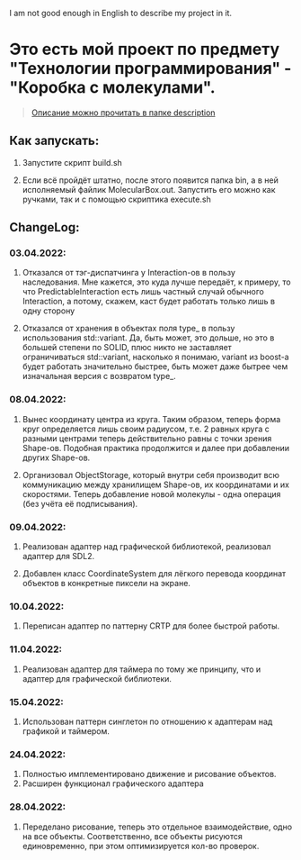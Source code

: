 I am not good enough in English to describe my project in it.

# Это есть мой проект по предмету "Технологии программирования" - "Коробка с молекулами".

> [Описание можно прочитать в папке description](description/Description.md)

## Как запускать:

1) Запустите скрипт build.sh

2) Если всё пройдёт штатно, после этого появится папка bin, а в ней исполняемый файлик MolecularBox.out. Запустить его можно как ручками, так и с помощью скриптика execute.sh

## ChangeLog:

### 03.04.2022: 

1) Отказался от тэг-диспатчинга у Interaction-ов в пользу наследования. Мне кажется, это куда лучше передаёт, к примеру, то что PredictableInteraction есть лишь частный случай обычного Interaction, а потому, скажем, каст будет работать только лишь в одну сторону

2) Отказался от хранения в объектах поля type_ в пользу использования std::variant. Да, быть может, это дольше, но это в большей степени по SOLID, плюс никто не заставляет ограничиваться std::variant, насколько я понимаю, variant из boost-а будет работать значительно быстрее, быть может даже бытрее чем изначальная версия с возвратом type_.

### 08.04.2022:

1) Вынес координату центра из круга. Таким образом, теперь форма круг определяется лишь своим радиусом, т.е. 2 равных круга с разными центрами теперь действительно равны с точки зрения Shape-ов. Подобная практика продолжится и далее при добавлении других Shape-ов.

2) Организовал ObjectStorage, который внутри себя производит всю коммуникацию между хранилищем Shape-ов, их координатами и их скоростями. Теперь добавление новой молекулы - одна операция (без учёта её подписывания).

### 09.04.2022:

1) Реализован адаптер над графической библиотекой, реализовал адаптер для SDL2.

2) Добавлен класс CoordinateSystem для лёгкого перевода координат объектов в конкретные пиксели на экране.

### 10.04.2022:

1) Переписан адаптер по паттерну CRTP для более быстрой работы.

### 11.04.2022:

1) Реализован адаптер для таймера по тому же принципу, что и адаптер для графической библиотеки.

### 15.04.2022:

1) Использован паттерн синглетон по отношению к адаптерам над графикой и таймером.

### 24.04.2022:

1) Полностью имплементировано движение и рисование объектов.
2) Расширен функционал графического адаптера

### 28.04.2022:

1) Переделано рисование, теперь это отдельное взаимодействие, одно на все объекты. Соответственно, все объекты рисуются единовременно, при этом оптимизируется кол-во проверок.